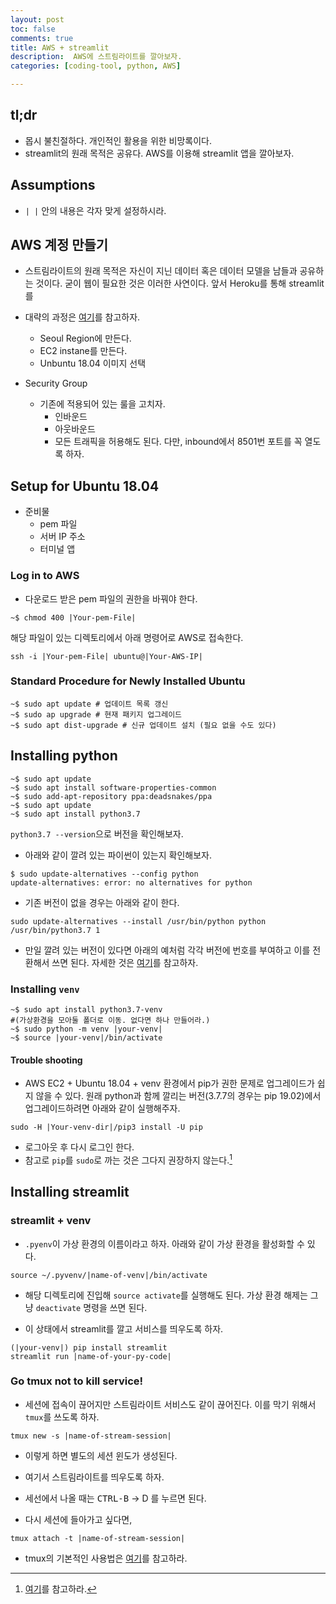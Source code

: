 ```yaml
---
layout: post
toc: false
comments: true
title: AWS + streamlit 
description:  AWS에 스트림라이트를 깔아보자. 
categories: [coding-tool, python, AWS]

---
```


## tl;dr 

- 몹시 불친절하다.  개인적인 활용을 위한 비망록이다. 
- streamlit의 원래 목적은 공유다. AWS를 이용해 streamlit 앱을 깔아보자. 

## Assumptions 

- `| |`  안의 내용은 각자 맞게 설정하시라. 

## AWS 계정 만들기 

- 스트림라이트의 원래 목적은 자신이 지닌 데이터 혹은 데이터 모델을 남들과 공유하는 것이다. 굳이 웹이 필요한 것은 이러한 사연이다. 앞서 Heroku를 통해 streamlit를 

- 대략의 과정은 [여기](https://towardsdatascience.com/how-to-deploy-a-streamlit-app-using-an-amazon-free-ec2-instance-416a41f69dc3)를 참고하자. 

	- Seoul Region에 만든다. 
	- EC2 instane를 만든다. 
	- Unbuntu 18.04 이미지 선택 

- Security Group
	- 기존에 적용되어 있는 룰을 고치자.  
		- 인바운드 
		- 아웃바운드 
		- 모든 트래픽을 허용해도 된다. 다만, inbound에서 8501번 포트를 꼭 열도록 하자. 

## Setup for Ubuntu 18.04

- 준비물 
	- pem 파일 
	- 서버 IP 주소 
	- 터미널 앱 

### Log in to AWS 

- 다운로드 받은 pem 파일의 권한을 바꿔야 한다. 

```shell
~$ chmod 400 |Your-pem-File|
```

해당 파일이 있는 디렉토리에서 아래 명령어로 AWS로 접속한다. 

```shell
ssh -i |Your-pem-File| ubuntu@|Your-AWS-IP|
```

### Standard Procedure for Newly Installed Ubuntu 

```shell
~$ sudo apt update # 업데이트 목록 갱신
~$ sudo ap upgrade # 현재 패키지 업그레이드
~$ sudo apt dist-upgrade # 신규 업데이트 설치 (필요 없을 수도 있다)
```
 
## Installing python 

```shell
~$ sudo apt update
~$ sudo apt install software-properties-common
~$ sudo add-apt-repository ppa:deadsnakes/ppa
~$ sudo apt update
~$ sudo apt install python3.7
```

`python3.7 --version`으로 버전을 확인해보자. 

- 아래와 같이 깔려 있는 파이썬이 있는지 확인해보자. 

```shell
$ sudo update-alternatives --config python
update-alternatives: error: no alternatives for python
```

- 기존 버전이 없을 경우는 아래와 같이 한다. 

```shell
sudo update-alternatives --install /usr/bin/python python /usr/bin/python3.7 1
```

- 만일 깔려 있는 버전이 있다면 아래의 예처럼 각각 버전에 번호를 부여하고 이를 전환해서 쓰면 된다. 자세한 것은 [여기](https://anarinsk.github.io/lostineconomics-v2-1/coding-tool/python/wsl/2020/03/19/WSL_Cmder.html)를 참고하자.  



### Installing `venv`

```shell
~$ sudo apt install python3.7-venv
#(가상환경을 모아둘 폴더로 이동. 없다면 하나 만들어라.)
~$ sudo python -m venv |your-venv|
~$ source |your-venv|/bin/activate 
```

#### Trouble shooting 

- AWS EC2 + Ubuntu 18.04 + venv 환경에서 pip가 권한 문제로 업그레이드가 쉽지 않을 수 있다. 원래 python과 함께 깔리는 버전(3.7.7의 경우는 pip 19.02)에서 업그레이드하려면 아래와 같이 실행해주자. 

```shell
sudo -H |Your-venv-dir|/pip3 install -U pip 
```
- 로그아웃 후 다시 로그인 한다.
- 참고로 `pip`를 `sudo`로 까는 것은 그다지 권장하지 않는다.[^1]   

[^1]: [여기](https://medium.com/@chullino/sudo-%EC%A0%88%EB%8C%80-%EC%93%B0%EC%A7%80-%EB%A7%88%EC%84%B8%EC%9A%94-8544aa3fb0e7)를 참고하라. 

## Installing streamlit

###  streamlit + venv 

- `.pyenv`이 가상 환경의 이름이라고 하자. 아래와 같이 가상 환경을 활성화할 수 있다. 

```shell 
source ~/.pyvenv/|name-of-venv|/bin/activate
```
- 해당 디렉토리에 진입해 `source activate`를 실행해도 된다. 가상 환경 해제는 그냥 `deactivate` 명령을 쓰면 된다. 

- 이 상태에서 streamlit를 깔고 서비스를 띄우도록 하자. 

```shell 
(|your-venv|) pip install streamlit
streamlit run |name-of-your-py-code|
```

### Go tmux not to kill service! 

- 세션에 접속이 끊어지만 스트림라이트 서비스도 같이 끊어진다. 이를 막기 위해서 `tmux`를 쓰도록 하자. 

```shell
tmux new -s |name-of-stream-session|
```

- 이렇게 하면 별도의 세션 윈도가 생성된다. 
- 여기서 스트림라이트를 띄우도록 하자. 
- 세선에서 나올 때는 <kbd>CTRL-B</kbd> &rarr; D 를 누르면 된다. 

- 다시 세션에 들아가고 싶다면,

```shell
tmux attach -t |name-of-stream-session|
```

- tmux의 기본적인 사용법은 [여기](https://gist.github.com/LeoHeo/70d191eb629b7e3e3084278e19a73e38)를 참고하라. 
<!--stackedit_data:
eyJoaXN0b3J5IjpbNjE2OTkzNjM5LDE1ODAxNTk4MDgsLTM1Nj
c4OTQzMiw4NzE5NjQ4NzgsLTEzMjU2MTIyODYsMTkyNjAwOTEy
NCw4ODkzMTI0NzBdfQ==
-->